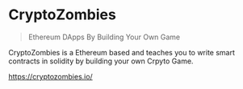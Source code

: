 # CryptoZombies

> Ethereum DApps By Building Your Own Game

CryptoZombies is a Ethereum based and teaches you to write smart contracts in solidity by building your own Crpyto Game.

https://cryptozombies.io/
